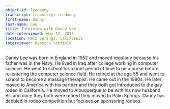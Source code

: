 ```yaml
---
object-id: leedanny  
transcript: transcript-leedanny  
first-name: Danny
last-name: Lee
title: Interview with Danny Lee
date-interviewed: May 12, 2017
location: Palm Springs, California
interviewer: Rebecca Scofield
---
```


Danny Lee was born in England in 1952 and moved regularly because his father was in the Navy. He lived in Iraq after college working in computer science. He went to school for a brief period of time to be a nurse before re-entering the computer science field. He retired at the age 55 and went to school to become a massage therapist. He came out in the 1980s. He later moved to America with his partner and they both got introduced to the gay rodeo in California. He moved to Albuquerque to be with his now husband Bill and once they both were retired they moved to Palm Springs. Danny has dabbled in rodeo competition but focuses on sponsoring rodeos.
